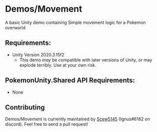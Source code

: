 # Demos/Movement
 A basic Unity demo containing Simple movement logic for a Pokemon overworld

## Requirements:
* Unity Version 2020.3.15f2
    * This demo _may_ be compatible with later versions of Unity, or may explode terribly. Use at your own risk.

## PokemonUnity.Shared API Requirements:
* None

## Contributing

Demos/Movement is currently maintained by [Scew5145](https://github.com/Scew5145) (Ignus#6182 on discord). Feel free to send a pull request!
